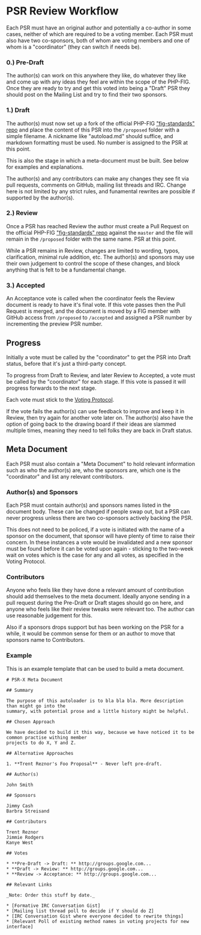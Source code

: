 # PSR Review Workflow

Each PSR must have an original author and potentially a co-author in some cases, neither of which are 
required to be a voting member. Each PSR must also have two co-sponsors, both of whom are voting members 
and one of whom is a "coordinator" (they can switch if needs be).

### 0.) Pre-Draft

The author(s) can work on this anywhere they like, do whatever they like and come up with any ideas they 
feel are within the scope of the PHP-FIG. Once they are ready to try and get this voted into being a "Draft" 
PSR they should post on the Mailing List and try to find their two sponsors.

### 1.) Draft

The author(s) must now set up a fork of the official PHP-FIG ["fig-standards" repo][repo] and place the 
content of this PSR into the `/proposed` folder with a simple filename. A nickname like "autoload.md" should 
suffice, and markdown formatting must be used. No number is assigned to the PSR at this point.

This is also the stage in which a meta-document must be built. See below for examples and explanations.

The author(s) and any contributors can make any changes they see fit via pull requests, comments on GitHub, 
mailing list threads and IRC. Change here is not limited by any strict rules, and funamental rewrites are 
possible if supported by the author(s).

### 2.) Review

Once a PSR has reached Review the author must create a Pull Request on the official PHP-FIG ["fig-standards" 
repo][repo] against the `master` and the file will remain in the `/proposed` folder with the same name.
PSR at this point.

While a PSR remains in Review, changes are limited to wording, typos, clarification, minimal rule addition, 
etc. The author(s) and sponsors may use their own judgement to control the scope of these changes, and 
block anything that is felt to be a fundamental change.

### 3.) Accepted

An Acceptance vote is called when the coordinator feels the Review document is ready to have it's final vote. 
If this vote passes then the Pull Request is merged, and the document is moved by a FIG member with 
GitHub access from `/proposed` to `/accepted` and assigned a PSR number by incrementing the preview PSR number.

## Progress

Initially a vote must be called by the "coordinator" to get the PSR into Draft status, before that it's just 
a third-party concept.

To progress from Draft to Review, and later Review to Accepted, a vote must be called by the "coordinator" 
for each stage. If this vote is passed it will progress forwards to the next stage.

Each vote must stick to the [Voting Protocol][voting].

If the vote fails the author(s) can use feedback to improve and keep it in Review, then try again for 
another vote later on. The author(s) also have the option of going back to the drawing board if their ideas 
are slammed multiple times, meaning they need to tell folks they are back in Draft status.

## Meta Document

Each PSR must also contain a "Meta Document" to hold relevant information such as who the author(s) are, 
who the sponsors are, which one is the "coordinator" and list any relevant contributors.

### Author(s) and Sponsors

Each PSR must contain author(s) and sponsors names listed in the document body. These can be changed if 
people swap out, but a PSR can never progress unless there are two co-sponsors actively backing the PSR. 

This does not need to be policed, if a vote is initiated with the name of a sponsor on the document, 
that sponsor will have plenty of time to raise their concern. In these instances a vote would be invalidated 
and a new sponsor must be found before it can be voted upon again - sticking to the two-week wait on votes 
which is the case for any and all votes, as specified in the Voting Protocol.

### Contributors

Anyone who feels like they have done a relevant amount of contribution should add themselves to the 
meta document. Ideally anyone sending in a pull request during the Pre-Draft or Draft stages should go on here,
and anyone who feels like their review tweaks were relevant too. The author can use reasonable judgement for 
this.

Also if a sponsors drops support but has been working on the PSR for a while, it would be common sense for them or 
an author to move that sponsors name to Contributors.

### Example

This is an example template that can be used to build a meta document. 

    # PSR-X Meta Document

    ## Summary

    The purpose of this autoloader is to bla bla bla. More description than might go into the 
    summary, with potential prose and a little history might be helpful.
    
    ## Chosen Approach
    
    We have decided to build it this way, because we have noticed it to be common practise withing member 
    projects to do X, Y and Z. 
    
    ## Alternative Approaches
    
    1. **Trent Reznor's Foo Proposal** - Never left pre-draft.

    ## Author(s)

    John Smith

    ## Sponsors

    Jimmy Cash
    Barbra Streisand

    ## Contributors

    Trent Reznor
    Jimmie Rodgers
    Kanye West

    ## Votes

    * **Pre-Draft -> Draft: ** http://groups.google.com...
    * **Draft -> Review: ** http://groups.google.com...
    * **Review -> Acceptance: ** http://groups.google.com...

    ## Relevant Links

    _Note: Order this stuff by date._

    * [Formative IRC Conversation Gist]
    * [Mailing list thread poll to decide if Y should do Z]
    * [IRC Conversation Gist where everyone decided to rewrite things]
    * [Relevant Poll of existing method names in voting projects for new interface]


  [repo]: https://github.com/php-fig/fig-standards/tree/master
  [voting]: https://github.com/php-fig/fig-standards/blob/master/bylaws/001-voting-protocol.md
